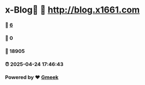 # x-Blog🍃 :link: http://blog.x1661.com 
### :page_facing_up: [6](http://blog.x1661.com/tag.html) 
### :speech_balloon: 0 
### :hibiscus: 18905 
### :alarm_clock: 2025-04-24 17:46:43 
### Powered by :heart: [Gmeek](https://github.com/Meekdai/Gmeek)
